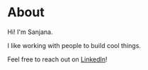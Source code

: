 # About

Hi! I'm Sanjana.

I like working with people to build cool things.


Feel free to reach out on [LinkedIn](https://www.linkedin.com/in/smchowdhury/)!
